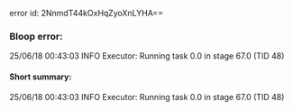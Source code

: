 error id: 2NnmdT44kOxHqZyoXnLYHA==
### Bloop error:

25/06/18 00:43:03 INFO Executor: Running task 0.0 in stage 67.0 (TID 48)
#### Short summary: 

25/06/18 00:43:03 INFO Executor: Running task 0.0 in stage 67.0 (TID 48)